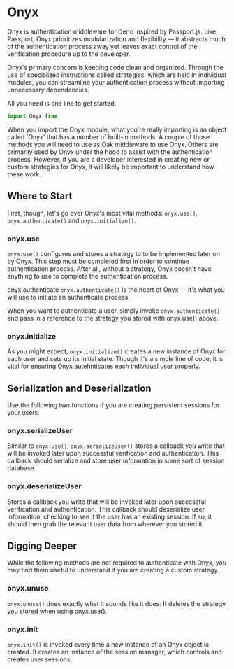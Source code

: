 # Onyx

Onyx is authentication middleware for Deno inspired by Passport.js. Like Passport, Onyx prioritizes modularization and flexibility — it abstracts much of the authentication process away yet leaves exact control of the verification procedure up to the developer.

Onyx's primary concern is keeping code clean and organized. Through the use of specialized instructions called strategies, which are held in individual modules, you can streamline your authentication process without importing unnecessary dependencies.

All you need is one line to get started.

```typescript
import Onyx from  
```

When you import the Onyx module, what you're really importing is an object called 'Onyx' that has a number of built-in methods. A couple of those methods you will need to use as Oak middleware to use Onyx. Others are primarily used by Onyx under the hood to assist with the authentication process. However, if you are a developer interested in creating new or custom strategies for Onyx, it will likely be important to understand how these work.

## Where to Start
First, though, let's go over Onyx's most vital methods: `onyx.use()`, `onyx.authenticate()` and `onyx.initialize()`.

### onyx.use
`onyx.use()` configures and stores a strategy to to be implemented later on by Onyx. This step must be completed first in order to continue authentication process. After all, without a strategy, Onyx doesn't have anything to use to complete the authentication process.

onyx.authenticate
`onyx.authenticate()` is the heart of Onyx — it's what you will use to initiate an authenticate process.

When you want to authenticate a user, simply invoke `onyx.authenticate()` and pass in a reference to the strategy you stored with onyx.use() above.

### onyx.initialize
As you might expect, `onyx.initialize()` creates a new instance of Onyx for each user and sets up its initial state. Though it's a simple line of code, it is vital for ensuring Onyx autehnticates each individual user properly.

## Serialization and Deserialization
Use the following two functions if you are creating persistent sessions for your users.

### onyx.serializeUser
Similar to `onyx.use()`, `onyx.serializeUser()` stores a callback you write that will be invoked later upon successful verification and authentication. This callback should serialize and store user information in some sort of session database.

### onyx.deserializeUser
Stores a callback you write that will be invoked later upon successful verification and authentication. This callback should deserialize user information, checking to see if the user has an existing session. If so, it should then grab the relevant user data from wherever you stored it.

## Digging Deeper
While the following methods are not required to authenticate with Onyx, you may find them useful to understand if you are creating a custom strategy.

### onyx.unuse
`onyx.unuse()` does exactly what it sounds like it does: It deletes the strategy you stored when using onyx.use().

### onyx.init
`onyx.init()` is invoked every time a new instance of an Onyx object is created. It creates an instance of the session manager, which controls and creates user sessions.
